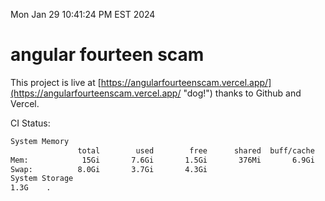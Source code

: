 Mon Jan 29 10:41:24 PM EST 2024

# angular fourteen scam


This project is live at [https://angularfourteenscam.vercel.app/](https://angularfourteenscam.vercel.app/ "dog!") thanks to Github and Vercel.

CI Status: 

```bash
System Memory
               total        used        free      shared  buff/cache   available
Mem:            15Gi       7.6Gi       1.5Gi       376Mi       6.9Gi       7.7Gi
Swap:          8.0Gi       3.7Gi       4.3Gi
System Storage
1.3G	.
```
